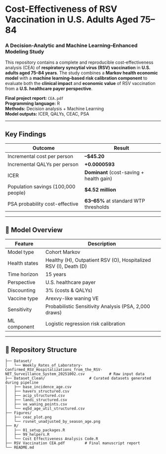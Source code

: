 # Cost-Effectiveness of RSV Vaccination in U.S. Adults Aged 75–84  
### A Decision-Analytic and Machine Learning–Enhanced Modeling Study

This repository contains a complete and reproducible cost-effectiveness analysis (CEA) of **respiratory syncytial virus (RSV) vaccination** in **U.S. adults aged 75–84 years**. The study combines a **Markov health economic model** with a **machine learning–based risk calibration component** to evaluate both the **clinical impact** and **economic value** of RSV vaccination from a **U.S. healthcare payer perspective**.

**Final project report:** `CEA.pdf`  
**Programming language:** R  
**Methods:** Decision analysis + Machine Learning  
**Model outputs:** ICER, QALYs, CEAC, PSA

---

## Key Findings

| Outcome | Result |
|----------|--------|
| Incremental cost per person | **–$45.20** |
| Incremental QALYs per person | **+0.0000593** |
| ICER | **Dominant** (cost-saving + health gain) |
| Population savings (100,000 people) | **$4.52 million** |
| PSA probability cost-effective | **63–65%** at standard WTP thresholds |

---

## 🔧 Model Overview

| Feature | Description |
|----------|-------------|
| Model type | Cohort Markov |
| Health states | Healthy (H), Outpatient RSV (O), Hospitalized RSV (I), Death (D) |
| Time horizon | 15 years |
| Perspective | U.S. healthcare payer |
| Discounting | 3% (costs & QALYs) |
| Vaccine type | Arexvy-like waning VE |
| Sensitivity | Probabilistic Sensitivity Analysis (PSA, 2,000 draws) |
| ML component | Logistic regression risk calibration |

---

## 📂 Repository Structure

```text
├── Dataset/                         
│   └── Weekly_Rates_of_Laboratory-Confirmed_RSV_Hospitalizations_from_the_RSV-NET_Surveillance_System_20251002.csv           # Raw input data
├── Dataset_Clean/                    # Curated datasets generated during pipeline
│   ├── base_incidence_age.csv
│   ├── havers_structured.csv
│   ├── acip_structured.csv
│   ├── landi_structured.csv
│   ├── ve_waning_points.csv
│   └── eq5d_age_util_structured.csv
├── Figures/
│   ├── ceac_plot.png
│   └── rsvnet_unadjusted_by_season_age.png  
├── R/
│   ├── 01_setup_packages.R
│   ├── 99_helpers.R
│   └── Cost Effectiveness Analysis Code.R
├── RSV Vaccination CEA.pdf         # Final manuscript report
└── README.md                     

